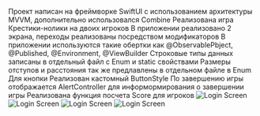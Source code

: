 Проект написан на фреймворке SwiftUI с использованием архитектуры MVVM, дополнительно использовался Combine
Реализована игра Крестики-нолики на двоих игроков
В приложении реализовано 2 экрана, переходы реализованы посредством модификаторов
В приложении используются такие обертки как @ObservablePbject, @Published, @Environment, @ViewBuilder
Строковые типы данных записаны в отдельный файл с Enum и static свойствами
Размеры отступов и расстояния так же предлавлены в отдельном файле в Enum
Для кнопки Реализован кастомный ButtonStyle
По завершению игры отображается AlertController для информормирования о завершении игры 
Реализована функция посчета Score для игроков
![Login Screen](https://github.com/LiliyaAndreeva/TicTakToe/blob/main/Simulator%20Screenshot%20-%20iPhone%2015%20Pro%20-%202024-04-07%20at%2020.32.20.png)
![Login Screen](https://github.com/LiliyaAndreeva/TicTakToe/blob/main/Simulator%20Screenshot%20-%20iPhone%2015%20Pro%20-%202024-04-07%20at%2020.32.24.png)
![Login Screen](https://github.com/LiliyaAndreeva/TicTakToe/blob/main/Simulator%20Screenshot%20-%20iPhone%2015%20Pro%20-%202024-04-07%20at%2020.32.32.png)
![Login Screen](https://github.com/LiliyaAndreeva/TicTakToe/blob/main/Simulator%20Screenshot%20-%20iPhone%2015%20Pro%20-%202024-04-07%20at%2020.32.35.png)
